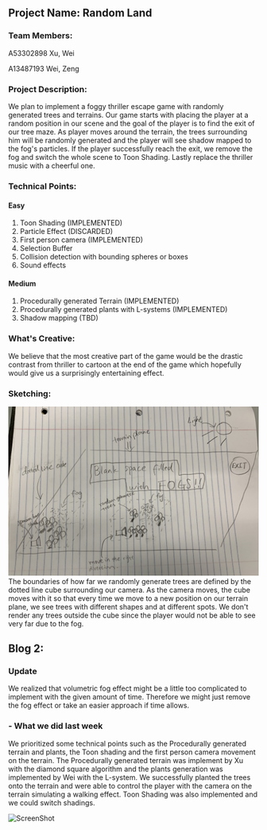 ## Project Name: Random Land

### Team Members:
A53302898 Xu, Wei

A13487193 Wei, Zeng

### Project Description:
We plan to implement a foggy thriller escape game with randomly generated trees and terrains. Our game starts with placing the player at a random position in our scene and the goal of the player is to find the exit of our tree maze. As player moves around the terrain, the trees surrounding him will be randomly generated and the player will see shadow mapped to the fog's particles. If the player successfully reach the exit, we remove the fog and switch the whole scene to Toon Shading. Lastly replace the thriller music with a cheerful one.

### Technical Points:

#### Easy
1. Toon Shading                                       (IMPLEMENTED)
2. Particle Effect (DISCARDED)
3. First person camera                                (IMPLEMENTED)
4. Selection Buffer
5. Collision detection with bounding spheres or boxes
6. Sound effects

#### Medium
1. Procedurally generated Terrain                     (IMPLEMENTED)
2. Procedurally generated plants with L-systems       (IMPLEMENTED)
3. Shadow mapping (TBD)

### What's Creative:
We believe that the most creative part of the game would be the drastic contrast from thriller to cartoon at the end of the game which hopefully would give us a surprisingly entertaining effect.

### Sketching:
![Sketch](sketch.jpeg)
The boundaries of how far we randomly generate trees are defined by the dotted line cube surrounding our camera. As the camera moves, the cube moves with it so that every time we move to a new position on our terrain plane, we see trees with different shapes and at different spots. We don't render any trees outside the cube since the player would not be able to see very far due to the fog.

## Blog 2:

### Update
We realized that volumetric fog effect might be a little too complicated to implement with the given amount of time. Therefore we might just remove the fog effect or take an easier approach if time allows.

### - What we did last week
We prioritized some technical points such as the Procedurally generated terrain and plants, the Toon shading and the first person camera movement on the terrain. The Procedurally generated terrain was implement by Xu with the diamond square algorithm and the plants generation was implemented by Wei with the L-system. We successfully planted the trees onto the terrain and were able to control the player with the camera on the terrain simulating a walking effect. Toon Shading was also implemented and we could switch shadings.

<!-- TODO -->
![ScreenShot](TODO)

